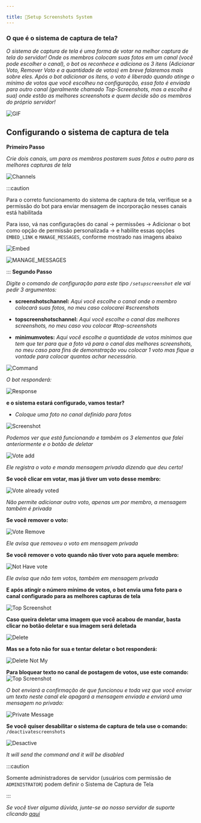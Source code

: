 ```yaml
---

title: 📸Setup Screenshots System
---
```



### O que é o sistema de captura de tela?

*O sistema de captura de tela é uma forma de votar na melhor captura de tela do servidor! Onde os membros colocam suas fotos em um canal (você pode escolher o canal), o bot os reconhece e adiciona os 3 itens (Adicionar Voto, Remover Voto e a quantidade de votos) em breve falaremos mais sobre eles. Após o bot adicionar os itens, o voto é liberado quando atinge o mínimo de votos que você escolheu na configuração, essa foto é enviada para outro canal (geralmente chamado Top-Screenshots, mas a escolha é sua) onde estão as melhores screenshots e quem decide são os membros do próprio servidor!*

![GIF](../../../../../assets/docs/screenshots-radarbot.gif)

## Configurando o sistema de captura de tela
**Primeiro Passo**

*Crie dois canais, um para os membros postarem suas fotos e outro para as melhores capturas de tela*


![Channels](../../../../../assets/guides/portuguese/canais.png)

:::caution
     
Para o correto funcionamento do sistema de captura de tela, verifique se a permissão do bot para enviar mensagem de incorporação nesses canais está habilitada

Para isso, vá nas configurações do canal -> permissões -> Adicionar o bot como opção de permissão personalizada -> e habilite essas opções ```EMBED_LINK``` e ```MANAGE_MESSAGES```, conforme mostrado nas imagens abaixo

![Embed](../../../../../assets/guides/english/embedlink.png)


![MANAGE_MESSAGES](../../../../../assets/guides/english/manage.png)

:::
**Segundo Passo**


*Digite o comando de configuração para este tipo ```/setupscreenshot```
ele vai pedir 3 argumentos:*

* **screenshotschannel:** *Aqui você escolhe o canal onde o membro colocará suas fotos, no meu caso colocarei #screenshots*

* **topscreenshotschannel:** *Aqui você escolhe o canal das melhores screenshots, no meu caso vou colocar #top-screenshots*

* **minimumvotes:** *Aqui você escolhe a quantidade de votos mínimos que tem que ter para que a foto vá para o canal das melhores screenshots, no meu caso para fins de demonstração vou colocar 1 voto mas fique a vontade para colocar quantos achar necessário.*

![Command](../../../../../assets/guides/portuguese/setupscreenshots.png)

*O bot responderá:*

![Response](../../../../../assets/guides/portuguese/responsescreen.png)

**e o sistema estará configurado, vamos testar?**

* *Coloque uma foto no canal definido para fotos*

![Screenshot](../../../../../assets/guides/portuguese/Screenshot.png)

*Podemos ver que está funcionando e também os 3 elementos que falei anteriormente e o botão de deletar*

![Vote add](../../../../../assets/guides/portuguese/vote.png)

*Ele registra o voto e manda mensagem privada dizendo que deu certo!*

**Se você clicar em votar, mas já tiver um voto desse membro:**

![Vote already voted](../../../../../assets/guides/portuguese/voteadd.png)

*Não permite adicionar outro voto, apenas um por membro, a mensagem também é privada*

**Se você remover o voto:**

![Vote Remove](../../../../../assets/guides/portuguese/remove.png)

*Ele avisa que removeu o voto em mensagem privada*

**Se você remover o voto quando não tiver voto para aquele membro:**

![Not Have vote](../../../../../assets/guides/portuguese/nothavevote.png)

*Ele avisa que não tem votos, também em mensagem privada*

**E após atingir o número mínimo de votos, o bot envia uma foto para o canal configurado para as melhores capturas de tela**

![Top Screenshot](../../../../../assets/guides/portuguese/top.png)

**Caso queira deletar uma imagem que você acabou de mandar, basta clicar no botão deletar e sua imagem será deletada**

![Delete](../../../../../assets/guides/portuguese/delete.png)

**Mas se a foto não for sua e tentar deletar o bot responderá:**

![Delete Not My](../../../../../assets/guides/portuguese/deletenotmy.png)

**Para bloquear texto no canal de postagem de votos, use este comando:**
![Top Screenshot](../../../../../assets/guides/portuguese/notext.png)

*O bot enviará a confirmação de que funcionou e toda vez que você enviar um texto neste canal ele apagará a mensagem enviada e enviará uma mensagem no privado:*

![Private Message](../../../../../assets/guides/portuguese/private.png)

**Se você quiser desabilitar o sistema de captura de tela use o comando:** ```/deactivatescreenshots ```


![Desactive](../../../../../assets/guides/portuguese/desactive.png)

*It will send the command and it will be disabled*


:::caution

Somente administradores de servidor (usuários com permissão de `ADMINISTRATOR`) podem definir o Sistema de Captura de Tela

:::


*Se você tiver alguma dúvida, junte-se ao nosso servidor de suporte clicando [aqui](https://discord.com/invite/DEtGv4wUNX)*


